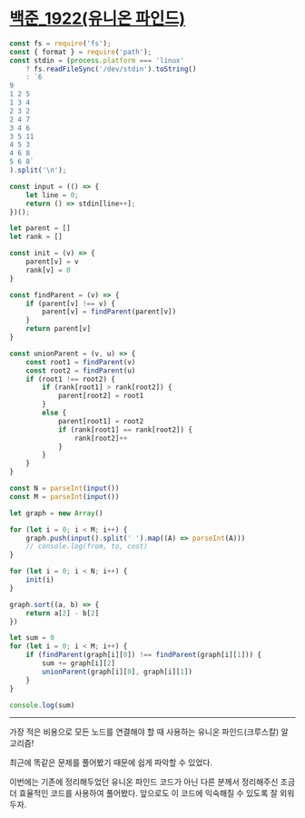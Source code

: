 # [백준_1922(유니온 파인드)](https://www.acmicpc.net/problem/1922)

```javascript
const fs = require('fs');
const { format } = require('path');
const stdin = (process.platform === 'linux'
    ? fs.readFileSync('/dev/stdin').toString()
    : `6
9
1 2 5
1 3 4
2 3 2
2 4 7
3 4 6
3 5 11
4 5 3
4 6 8
5 6 8`
).split('\n');

const input = (() => {
    let line = 0;
    return () => stdin[line++];
})();

let parent = []
let rank = []

const init = (v) => {
    parent[v] = v
    rank[v] = 0
}

const findParent = (v) => {
    if (parent[v] !== v) {
        parent[v] = findParent(parent[v])
    }
    return parent[v]
}

const unionParent = (v, u) => {
    const root1 = findParent(v)
    const root2 = findParent(u)
    if (root1 !== root2) {
        if (rank[root1] > rank[root2]) {
            parent[root2] = root1
        }
        else {
            parent[root1] = root2
            if (rank[root1] == rank[root2]) {
                rank[root2]++
            }
        }
    }
}

const N = parseInt(input())
const M = parseInt(input())

let graph = new Array()

for (let i = 0; i < M; i++) {
    graph.push(input().split(' ').map((A) => parseInt(A)))
    // console.log(from, to, cost)
}

for (let i = 0; i < N; i++) {
    init(i)
}

graph.sort((a, b) => {
    return a[2] - b[2]
})

let sum = 0
for (let i = 0; i < M; i++) {
    if (findParent(graph[i][0]) !== findParent(graph[i][1])) {
        sum += graph[i][2]
        unionParent(graph[i][0], graph[i][1])
    }
}

console.log(sum)
```

---

가장 적은 비용으로 모든 노드를 연결해야 할 때 사용하는 유니온 파인드(크루스칼) 알고리즘!

최근에 똑같은 문제를 풀어봤기 때문에 쉽게 파악할 수 있었다.

이번에는 기존에 정리해두었던 유니온 파인드 코드가 아닌 다른 분께서 정리해주신 조금 더 효율적인 코드를 사용하여 풀어봤다. 앞으로도 이 코드에 익숙해질 수 있도록 잘 외워두자.